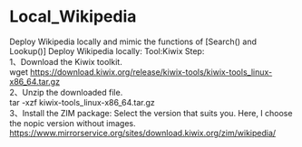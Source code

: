 # Local_Wikipedia
Deploy Wikipedia locally and mimic the functions of [Search() and Lookup()] 
  Deploy Wikipedia locally:
    Tool:Kiwix
    Step:  
    1、Download the Kiwix toolkit.  
    wget https://download.kiwix.org/release/kiwix-tools/kiwix-tools_linux-x86_64.tar.gz<br>
    2、Unzip the downloaded file.  
    tar -xzf kiwix-tools_linux-x86_64.tar.gz<br>
    3、Install the ZIM package:
    Select the version that suits you. Here, I choose the nopic version without images. <br>
    https://www.mirrorservice.org/sites/download.kiwix.org/zim/wikipedia/
